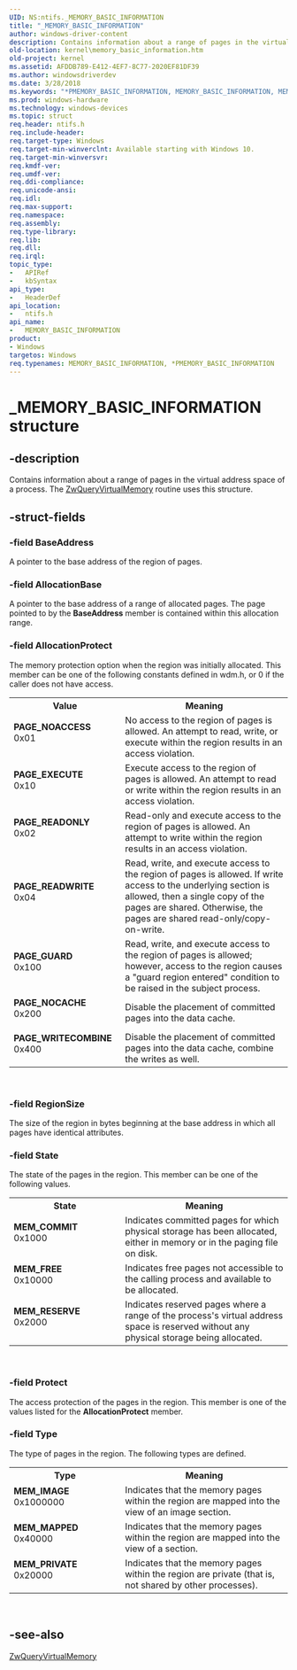 ```yaml
---
UID: NS:ntifs._MEMORY_BASIC_INFORMATION
title: "_MEMORY_BASIC_INFORMATION"
author: windows-driver-content
description: Contains information about a range of pages in the virtual address space of a process.
old-location: kernel\memory_basic_information.htm
old-project: kernel
ms.assetid: AFDDB789-E412-4EF7-8C77-2020EF81DF39
ms.author: windowsdriverdev
ms.date: 3/28/2018
ms.keywords: "*PMEMORY_BASIC_INFORMATION, MEMORY_BASIC_INFORMATION, MEMORY_BASIC_INFORMATION structure [Kernel-Mode Driver Architecture], MEM_COMMIT, MEM_FREE, MEM_IMAGE, MEM_MAPPED, MEM_PRIVATE, MEM_RESERVE, PAGE_EXECUTE, PAGE_GUARD, PAGE_NOACCESS, PAGE_NOCACHE, PAGE_READONLY, PAGE_READWRITE, PAGE_WRITECOMBINE, PMEMORY_BASIC_INFORMATION, PMEMORY_BASIC_INFORMATION structure pointer [Kernel-Mode Driver Architecture], _MEMORY_BASIC_INFORMATION, kernel.memory_basic_information, ntifs/MEMORY_BASIC_INFORMATION, ntifs/PMEMORY_BASIC_INFORMATION"
ms.prod: windows-hardware
ms.technology: windows-devices
ms.topic: struct
req.header: ntifs.h
req.include-header: 
req.target-type: Windows
req.target-min-winverclnt: Available starting with Windows 10.
req.target-min-winversvr: 
req.kmdf-ver: 
req.umdf-ver: 
req.ddi-compliance: 
req.unicode-ansi: 
req.idl: 
req.max-support: 
req.namespace: 
req.assembly: 
req.type-library: 
req.lib: 
req.dll: 
req.irql: 
topic_type:
-	APIRef
-	kbSyntax
api_type:
-	HeaderDef
api_location:
-	ntifs.h
api_name:
-	MEMORY_BASIC_INFORMATION
product:
- Windows
targetos: Windows
req.typenames: MEMORY_BASIC_INFORMATION, *PMEMORY_BASIC_INFORMATION
---
```


# _MEMORY_BASIC_INFORMATION structure


## -description


Contains information about a range of pages in the virtual address space of a process. The 
<a href="https://msdn.microsoft.com/library/windows/hardware/dn957455">ZwQueryVirtualMemory</a> routine uses this structure.


## -struct-fields




### -field BaseAddress

A pointer to the base address of the region of pages.


### -field AllocationBase

A pointer to the base address of a range of allocated pages. The page pointed to by the <b>BaseAddress</b> member is contained within this allocation range.


### -field AllocationProtect

The memory protection option when the region was initially allocated. This member can be one of the 
following constants defined in wdm.h, or 0 if the caller does not have access.

<table>
<tr>
<th>Value</th>
<th>Meaning</th>
</tr>
<tr>
<td width="40%"><a id="PAGE_NOACCESS"></a><a id="page_noaccess"></a><dl>
<dt><b>PAGE_NOACCESS</b></dt>
<dt>0x01</dt>
</dl>
</td>
<td width="60%">
No access to the region of pages is allowed.
                                An attempt to read, write, or execute within
                                the region results in an access violation.

</td>
</tr>
<tr>
<td width="40%"><a id="PAGE_EXECUTE"></a><a id="page_execute"></a><dl>
<dt><b>PAGE_EXECUTE</b></dt>
<dt>0x10</dt>
</dl>
</td>
<td width="60%">
Execute access to the region of pages
                               is allowed. An attempt to read or write within
                               the region results in an access violation.

</td>
</tr>
<tr>
<td width="40%"><a id="PAGE_READONLY"></a><a id="page_readonly"></a><dl>
<dt><b>PAGE_READONLY</b></dt>
<dt>0x02</dt>
</dl>
</td>
<td width="60%">
Read-only and execute access to the region
                                of pages is allowed. An attempt to write within
                                the region results in an access violation.

</td>
</tr>
<tr>
<td width="40%"><a id="PAGE_READWRITE"></a><a id="page_readwrite"></a><dl>
<dt><b>PAGE_READWRITE</b></dt>
<dt>0x04</dt>
</dl>
</td>
<td width="60%">
Read, write, and execute access to the region
                                 of pages is allowed. If write access to the
                                 underlying section is allowed, then a single
                                 copy of the pages are shared. Otherwise,
                                 the pages are shared read-only/copy-on-write.

</td>
</tr>
<tr>
<td width="40%"><a id="PAGE_GUARD"></a><a id="page_guard"></a><dl>
<dt><b>PAGE_GUARD</b></dt>
<dt>0x100</dt>
</dl>
</td>
<td width="60%">
Read, write, and execute access to the
                             region of pages is allowed; however, access to
                             the region causes a "guard region entered"
                             condition to be raised in the subject process.

</td>
</tr>
<tr>
<td width="40%"><a id="PAGE_NOCACHE"></a><a id="page_nocache"></a><dl>
<dt><b>PAGE_NOCACHE</b></dt>
<dt>0x200</dt>
</dl>
</td>
<td width="60%">
Disable the placement of committed
                               pages into the data cache.

</td>
</tr>
<tr>
<td width="40%"><a id="PAGE_WRITECOMBINE"></a><a id="page_writecombine"></a><dl>
<dt><b>PAGE_WRITECOMBINE</b></dt>
<dt>0x400</dt>
</dl>
</td>
<td width="60%">
Disable the placement of committed
                                    pages into the data cache, combine the
                                    writes as well.

</td>
</tr>
</table>
 


### -field RegionSize

The size of the region in bytes beginning at
                               the base address in which all pages have
                               identical attributes.


### -field State

The state of the pages in the region. This member can be one of the following values. 



<table>
<tr>
<th>State</th>
<th>Meaning</th>
</tr>
<tr>
<td width="40%"><a id="MEM_COMMIT"></a><a id="mem_commit"></a><dl>
<dt><b>MEM_COMMIT</b></dt>
<dt>0x1000</dt>
</dl>
</td>
<td width="60%">
Indicates committed pages for which physical storage has been allocated, either in memory or in the paging file on disk.

</td>
</tr>
<tr>
<td width="40%"><a id="MEM_FREE"></a><a id="mem_free"></a><dl>
<dt><b>MEM_FREE</b></dt>
<dt>0x10000</dt>
</dl>
</td>
<td width="60%">
Indicates free pages not accessible to the calling process and available to be allocated. 

</td>
</tr>
<tr>
<td width="40%"><a id="MEM_RESERVE"></a><a id="mem_reserve"></a><dl>
<dt><b>MEM_RESERVE</b></dt>
<dt>0x2000</dt>
</dl>
</td>
<td width="60%">
Indicates reserved pages where a range of the process's virtual address space is reserved without any physical storage being allocated.

</td>
</tr>
</table>
 


### -field Protect

The access protection of the pages in the region. This member is one of the values listed for the <b>AllocationProtect</b> member.


### -field Type

The type of pages in the region. The following types are defined. 



<table>
<tr>
<th>Type</th>
<th>Meaning</th>
</tr>
<tr>
<td width="40%"><a id="MEM_IMAGE"></a><a id="mem_image"></a><dl>
<dt><b>MEM_IMAGE</b></dt>
<dt>0x1000000</dt>
</dl>
</td>
<td width="60%">
Indicates that the memory pages within the region are mapped into the view of an image section.

</td>
</tr>
<tr>
<td width="40%"><a id="MEM_MAPPED"></a><a id="mem_mapped"></a><dl>
<dt><b>MEM_MAPPED</b></dt>
<dt>0x40000</dt>
</dl>
</td>
<td width="60%">
Indicates that the memory pages within the region are mapped into the view of a section.

</td>
</tr>
<tr>
<td width="40%"><a id="MEM_PRIVATE"></a><a id="mem_private"></a><dl>
<dt><b>MEM_PRIVATE</b></dt>
<dt>0x20000</dt>
</dl>
</td>
<td width="60%">
Indicates that the memory pages within the region are private (that is, not shared by other processes).

</td>
</tr>
</table>
 


## -see-also




<a href="https://msdn.microsoft.com/library/windows/hardware/dn957455">ZwQueryVirtualMemory</a>
 

 

